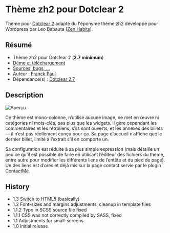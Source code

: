 # Thème zh2 pour Dotclear 2

Thème pour [Dotclear 2](http://fr.dotclear.org/) adapté du l'éponyme thème zh2 développé pour Wordpress par Leo Babauta ([Zen Habits](http://zenhabits.net/)).

## Résumé

* Thème zh2 pour Dotclear 2 (**2.7 minimum**)
* [Démo et téléchargement](http://themes.dotaddict.org/galerie-dc2/details/zh2)
* [Sources, bugs, …](https://bitbucket.org/franckpaul/zh2)
* Auteur : [Franck Paul](http://open-time.net/)
* Dépendance(s) : [Dotclear 2.7](https://bitbucket.org/dotclear/dotclear)

## Description

![Aperçu](http://media.dotaddict.org/pda/tdc2/zh2/zh2.jpg)

Ce thème est mono-colonne, n’utilise aucune image, ne met en œuvre ni catégories ni mots-clés, pas plus que les widgets. Il gère cependant les commentaires et les rétroliens, s’ils sont ouverts, et les annexes des billets — il n’est pas réellement conçu pour ça. Sa page d’accueil n’affiche que le dernier billet, limité à l’extrait s’il en comporte un.

Sa configuration est réduite à sa plus simple expression (mais détaille un peu ce qu’il est possible de faire en utilisant l’éditeur des fichiers du thème, entre autre pour modifier les différents liens de l’entête et du pied de page). Un des liens est d’ores et déjà mis sur la page contact servie par le plugin [ContactMe](http://plugins.dotaddict.org/dc2/details/contactMe).

## History

* 1.3 Switch to HTML5 (basically)
* 1.2 Font-sizes and margins adjustments, cleanup in template files
* 1.1.2 Typo in SCSS source file fixed
* 1.1.1 CSS was not correctly compiled by SASS, fixed
* 1.1 Adjustments for small-screens
* 1.0 Initial release

